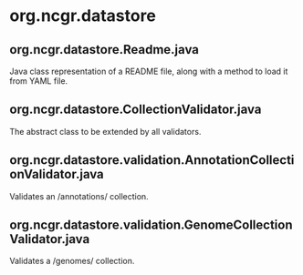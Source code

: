 # org.ncgr.datastore

## org.ncgr.datastore.Readme.java
Java class representation of a README file, along with a method to load it from YAML file.

## org.ncgr.datastore.CollectionValidator.java
The abstract class to be extended by all validators.

## org.ncgr.datastore.validation.AnnotationCollectionValidator.java
Validates an /annotations/ collection.

## org.ncgr.datastore.validation.GenomeCollectionValidator.java
Validates a /genomes/ collection.
